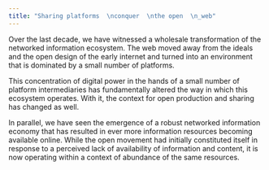 ```yaml
---
title: "Sharing platforms  \nconquer  \nthe open  \n_web"
---
```

Over the last decade, we have witnessed a wholesale transformation of the networked information ecosystem. The web moved away from the ideals and the open design of the early internet and turned into an environment that is dominated by a small number of platforms.  

This concentration of digital power in the hands of a small number of platform intermediaries has fundamentally altered the way in which this ecosystem operates. With it, the context for open production and sharing has changed as well.  

In parallel, we have seen the emergence of a robust networked information economy that has resulted in ever more information resources becoming available online. While the open movement had initially constituted itself in response to a perceived lack of availability of information and content, it is now operating within a context of abundance of the same resources.

